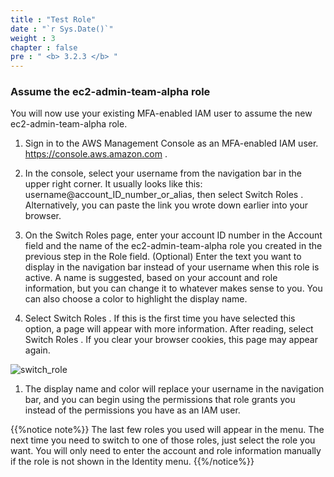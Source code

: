 ```yaml
---
title : "Test Role"
date : "`r Sys.Date()`"
weight : 3
chapter : false
pre : " <b> 3.2.3 </b> "
---
```

### Assume the ec2-admin-team-alpha role
You will now use your existing MFA-enabled IAM user to assume the new ec2-admin-team-alpha role.

1. Sign in to the AWS Management Console as an MFA-enabled IAM user. https://console.aws.amazon.com .

2. In the console, select your username from the navigation bar in the upper right corner. It usually looks like this: username@account_ID_number_or_alias, then select Switch Roles . Alternatively, you can paste the link you wrote down earlier into your browser.

3. On the Switch Roles page, enter your account ID number in the Account field and the name of the ec2-admin-team-alpha role you created in the previous step in the Role field. (Optional) Enter the text you want to display in the navigation bar instead of your username when this role is active. A name is suggested, based on your account and role information, but you can change it to whatever makes sense to you. You can also choose a color to highlight the display name.

4. Select Switch Roles . If this is the first time you have selected this option, a page will appear with more information. After reading, select Switch Roles . If you clear your browser cookies, this page may appear again.

![switch_role](/images/3.connect/3.1/17_switch_role.png)

1. The display name and color will replace your username in the navigation bar, and you can begin using the permissions that role grants you instead of the permissions you have as an IAM user.

{{%notice note%}}
The last few roles you used will appear in the menu. The next time you need to switch to one of those roles, just select the role you want. You will only need to enter the account and role information manually if the role is not shown in the Identity menu.
{{%/notice%}}